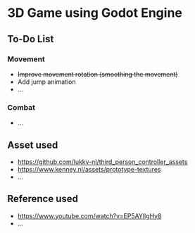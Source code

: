 # 3D Game using Godot Engine

## To-Do List
### Movement
- ~~Improve movement rotation (smoothing the movement)~~
- Add jump animation
- ...
### Combat
- ...

##  Asset used
- https://github.com/lukky-nl/third_person_controller_assets
- https://www.kenney.nl/assets/prototype-textures
- ...

## Reference used
- https://www.youtube.com/watch?v=EP5AYllgHy8
- ...
